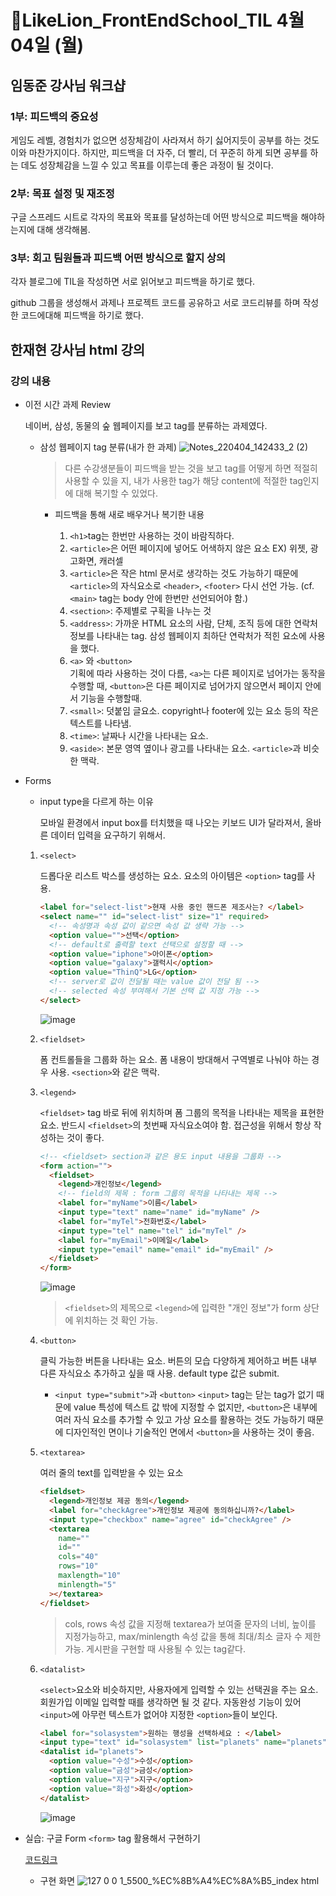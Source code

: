 # 🔖LikeLion_FrontEndSchool_TIL 4월 04일 (월)

## 임동준 강사님 워크샵

### 1부: 피드백의 중요성

게임도 레벨, 경험치가 없으면 성장체감이 사라져서 하기 싫어지듯이 공부를 하는 것도 이와 마찬가지이다. 하지만, 피드백을 더 자주, 더 빨리, 더 꾸준히 하게 되면 공부를 하는 데도 성장체감을 느낄 수 있고 목표를 이루는데 좋은 과정이 될 것이다.

### 2부: 목표 설정 및 재조정

구글 스프레드 시트로 각자의 목표와 목표를 달성하는데 어떤 방식으로 피드백을 해야하는지에 대해 생각해봄.

### 3부: 회고 팀원들과 피드백 어떤 방식으로 할지 상의

각자 블로그에 TIL을 작성하면 서로 읽어보고 피드백을 하기로 했다.

github 그룹을 생성해서 과제나 프로젝트 코드를 공유하고 서로 코드리뷰를 하며 작성한 코드에대해 피드백을 하기로 했다.

## 한재현 강사님 html 강의

### 강의 내용

- 이전 시간 과제 Review

  네이버, 삼성, 동물의 숲 웹페이지를 보고 tag를 분류하는 과제였다.

  - 삼성 웹페이지 tag 분류(내가 한 과제)
    ![Notes_220404_142433_2 (2)](https://user-images.githubusercontent.com/68142773/161539817-6843335a-f616-431f-858c-428572cd5b3d.jpg)

    > 다른 수강생분들이 피드백을 받는 것을 보고 tag를 어떻게 하면 적절히 사용할 수 있을 지, 내가 사용한 tag가 해당 content에 적절한 tag인지에 대해 복기할 수 있었다.

    - 피드백을 통해 새로 배우거나 복기한 내용

      1. `<h1>`tag는 한번만 사용하는 것이 바람직하다.
      2. `<article>`은 어떤 페이지에 넣어도 어색하지 않은 요소 EX) 위젯, 광고화면, 캐러셀
      3. `<article>`은 작은 html 문서로 생각하는 것도 가능하기 때문에 `<article>`의 자식요소로 `<header>`, `<footer>` 다시 선언 가능. (cf. `<main>` tag는 body 안에 한번만 선언되어야 함.)
      4. `<section>`: 주제별로 구획을 나누는 것
      5. `<address>`: 가까운 HTML 요소의 사람, 단체, 조직 등에 대한 연락처 정보를 나타내는 tag.
         삼성 웹페이지 최하단 연락처가 적힌 요소에 사용을 했다.
      6. `<a>` 와 `<button>`</br>
         기획에 따라 사용하는 것이 다름, `<a>`는 다른 페이지로 넘어가는 동작을 수행할 때, `<button>`은 다른 페이지로 넘어가지 않으면서 페이지 안에서 기능을 수행할때.
      7. `<small>`: 덧붙임 글요소. copyright나 footer에 있는 요소 등의 작은 텍스트를 나타냄.
      8. `<time>`: 날짜나 시간을 나타내는 요소.
      9. `<aside>`: 본문 영역 옆이나 광고를 나타내는 요소. `<article>`과 비슷한 맥락.

- Forms

  - input type을 다르게 하는 이유

    모바일 환경에서 input box를 터치했을 때 나오는 키보드 UI가 달라져서, 올바른 데이터 입력을 요구하기 위해서.

  1.  `<select>`

      드롭다운 리스트 박스를 생성하는 요소. 요소의 아이템은 `<option>` tag를 사용.

      ```html
      <label for="select-list">현재 사용 중인 핸드폰 제조사는? </label>
      <select name="" id="select-list" size="1" required>
        <!-- 속성명과 속성 값이 같으면 속성 값 생략 가능 -->
        <option value="">선택</option>
        <!-- default로 출력할 text 선택으로 설정할 때 -->
        <option value="iphone">아이폰</option>
        <option value="galaxy">갤럭시</option>
        <option value="ThinQ">LG</option>
        <!-- server로 값이 전달될 때는 value 값이 전달 됨 -->
        <!-- selected 속성 부여해서 기본 선택 값 지정 가능 -->
      </select>
      ```

      ![image](https://user-images.githubusercontent.com/68142773/161543074-463e0c04-d63a-4c18-be94-8a9016a0c331.png)

  2.  `<fieldset>`

      폼 컨트롤들을 그룹화 하는 요소. 폼 내용이 방대해서 구역별로 나눠야 하는 경우 사용.
      `<section>`와 같은 맥락.

  3.  `<legend>`

       `<fieldset>` tag 바로 뒤에 위치하며 폼 그룹의 목적을 나타내는 제목을 표현한 요소. 반드시 `<fieldset>`의 첫번째 자식요소여야 함. 접근성을 위해서 항상 작성하는 것이 좋다.

      ```html
      <!-- <fieldset> section과 같은 용도 input 내용을 그룹화 -->
      <form action="">
        <fieldset>
          <legend>개인정보</legend>
          <!-- field의 제목 : form 그룹의 목적을 나타내는 제목 -->
          <label for="myName">이름</label>
          <input type="text" name="name" id="myName" />
          <label for="myTel">전화번호</label>
          <input type="tel" name="tel" id="myTel" />
          <label for="myEmail">이메일</label>
          <input type="email" name="email" id="myEmail" />
        </fieldset>
      </form>
      ```

      ![image](https://user-images.githubusercontent.com/68142773/161543940-7eb6d12e-7411-40b3-a154-6f7b273f58c9.png)

      > `<fieldset>`의 제목으로 `<legend>`에 입력한 "개인 정보"가 form 상단에 위치하는 것 확인 가능.

  4.  `<button>`

      클릭 가능한 버튼을 나타내는 요소. 버튼의 모습 다양하게 제어하고 버튼 내부 다른 자식요소 추가하고 싶을 때 사용. default type 값은 submit.

      - `<input type="submit">`과 `<button>`
        `<input>` tag는 닫는 tag가 없기 때문에 value 특성에 텍스트 값 밖에 지정할 수 없지만, `<button>`은 내부에 여러 자식 요소를 추가할 수 있고 가상 요소를 활용하는 것도 가능하기 때문에 디자인적인 면이나 기술적인 면에서 `<button>`을 사용하는 것이 좋음.

  5.  `<textarea>`

      여러 줄의 text를 입력받을 수 있는 요소

      ```html
      <fieldset>
        <legend>개인정보 제공 동의</legend>
        <label for="checkAgree">개인정보 제공에 동의하십니까?</label>
        <input type="checkbox" name="agree" id="checkAgree" />
        <textarea
          name=""
          id=""
          cols="40"
          rows="10"
          maxlength="10"
          minlength="5"
        ></textarea>
      </fieldset>
      ```

      > cols, rows 속성 값을 지정해 textarea가 보여줄 문자의 너비, 높이를 지정가능하고, max/minlength 속성 값을 통해 최대/최소 글자 수 제한 가능. 게시판을 구현할 때 사용될 수 있는 tag같다.

  6.  `<datalist>`

      `<select>`요소와 비슷하지만, 사용자에게 입력할 수 있는 선택권을 주는 요소. 회원가입 이메일 입력할 때를 생각하면 될 것 같다. 자동완성 기능이 있어 `<input>`에 아무런 텍스트가 없어야 지정한 `<option>`들이 보인다.

      ```html
      <label for="solasystem">원하는 행성을 선택하세요 : </label>
      <input type="text" id="solasystem" list="planets" name="planets" />
      <datalist id="planets">
        <option value="수성">수성</option>
        <option value="금성">금성</option>
        <option value="지구">지구</option>
        <option value="화성">화성</option>
      </datalist>
      ```

      ![image](https://user-images.githubusercontent.com/68142773/161545588-dec34a0c-77f3-417c-84df-62ec670c9fb5.png)

- 실습: 구글 Form `<form>` tag 활용해서 구현하기

  [코드링크](https://github.com/luckjjh/LikeLion_FrontEndSchool_TIL/tree/main/0404/%EC%8B%A4%EC%8A%B5)

  - 구현 화면
    ![127 0 0 1_5500_%EC%8B%A4%EC%8A%B5_index html](https://user-images.githubusercontent.com/68142773/161545863-0a093390-ad82-4f1f-931f-04de7124079d.png)
